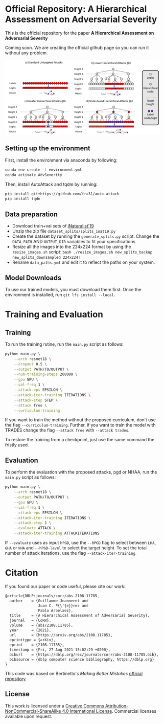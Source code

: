 # Official Repository: A Hierarchical Assessment on Adversarial Severity

This is the official repository for the paper **A Hierarchical Assessment on Adversarial Severity**

Coming soon. We are creating the official github page so you can run it without any problem.

![Hierarchical Adversarial Attacks](images/h-attacks.png)

## Setting up the environment

First, install the environment via anaconda by following:
```bash
conda env create -f environment.yml
conda activate AdvSeverity
```

Then, install AutoAttack and tqdm by running:
```bash
pip install git+https://github.com/fra31/auto-attack
pip install tqdm
```

## Data preparation

 * Download train+val sets of [iNaturalist'19](https://www.kaggle.com/c/inaturalist-2019-fgvc6)
 * Unzip the zip file `dataset_splits/splits_inat19.py`
 * Create the dataset by running the `generate_splits.py` script. Change the `DATA_PATH` AND `OUTPUT_DIR` variables to fit your specifications.
 * Resize all the images into the 224x224 format by using the `resize_images.sh` script: `bash ./resize_images.sh new_splits_backup new_splits_downsampled 224x224!`
 * Rename `data_paths.yml` and edit it to reflect the paths on your system. 


## Model Downloads

To use our trained models, you must download them first. Once the environment is installed, run `git lfs install --local`. 

# Training and Evaluation

## Training

To run the training rutine, run the `main.py` script as follows:

```bash
python main.py \
    --arch resnet18 \
    --dropout 0.5 \
    --output PATH/TO/OUTPUT \
    --num-training-steps 200000 \
    --gpu GPU \
    --val-freq 1 \
    --attack-eps EPSILON \
    --attack-iter-training ITERATIONS \
    --attack-step STEP \
    --attack free \
    --curriculum-training
```

If you want to train the method without the proposed curriculum, don't use the flag `--curriculum-training`. Further, if you want to train the model with TRADES change the flag `--attack free` with `--attack trades`.

To restore the training from a checkpoint, just use the same command the fristly used.

## Evaluation

To perform the evaluation with the proposed attacks, pgd or NHAA, run the `main.py` script as follows:

```bash
python main.py \
    --arch resnet18 \
    --output PATH/TO/OUTPUT \
    --gpu GPU \
    --val-freq 1 \
    --attack-eps EPSILON \
    --attack-iter-training ITERATIONS \
    --attack-step 1 \
    --evaluate ATTACK \
    --attack-iter-training ATTACKITERATIONS
```

If `--evaluate` uses as input `hPGD`, use the `--hPGD` flag to select between `LHA`, `GHA` or `NHA` and `--hPGD-level` to select the target height. To set the total number of attack iterations, use the flag `--attack-iter-training`.

# Citation

If you found our paper or code useful, please cite our work:

```
@article{DBLP:journals/corr/abs-2108-11785,
  author    = {Guillaume Jeanneret and
               Juan C. P{\'{e}}rez and
               Pablo Arbelaez},
  title     = {A Hierarchical Assessment of Adversarial Severity},
  journal   = {CoRR},
  volume    = {abs/2108.11785},
  year      = {2021},
  url       = {https://arxiv.org/abs/2108.11785},
  eprinttype = {arXiv},
  eprint    = {2108.11785},
  timestamp = {Fri, 27 Aug 2021 15:02:29 +0200},
  biburl    = {https://dblp.org/rec/journals/corr/abs-2108-11785.bib},
  bibsource = {dblp computer science bibliography, https://dblp.org}
}
```

This code was based on Bertinetto's *Making Better Mistakes* [official repository](https://github.com/fiveai/making-better-mistakes)

## License

This work is licensed under a [Creative Commons Attribution-NonCommercial-ShareAlike 4.0 International License](https://creativecommons.org/licenses/by-nc-sa/4.0/).
Commercial licenses available upon request.

